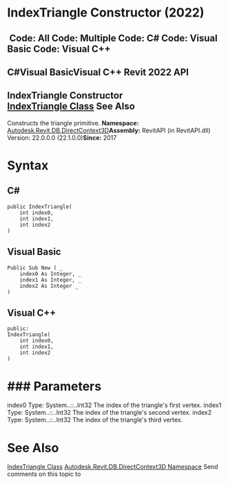# IndexTriangle Constructor (2022)

﻿
 Code: All Code: Multiple Code: C# Code: Visual Basic Code: Visual C++   
---  
C#Visual BasicVisual C++
Revit 2022 API  
---  
IndexTriangle Constructor   
[IndexTriangle Class](96cdfb77-c6e0-7866-c1f7-799f3dda0ad5.md "IndexTriangle Class") See Also  
---  
Constructs the triangle primitive. 
**Namespace:** [Autodesk.Revit.DB.DirectContext3D](f4ba10f0-55ea-5344-173b-688405391794.md "Autodesk.Revit.DB.DirectContext3D Namespace")**Assembly:** RevitAPI (in RevitAPI.dll) Version: 22.0.0.0 (22.1.0.0)**Since:** 2017 
# Syntax
C#  
---  
```text
public IndexTriangle(
	int index0,
	int index1,
	int index2
)
```
  
Visual Basic  
---  
```text
Public Sub New ( _
	index0 As Integer, _
	index1 As Integer, _
	index2 As Integer _
)
```
  
Visual C++  
---  
```text
public:
IndexTriangle(
	int index0, 
	int index1, 
	int index2
)
```
  
# ### Parameters
index0
    Type: System..::..Int32 The index of the triangle's first vertex. 
index1
    Type: System..::..Int32 The index of the triangle's second vertex. 
index2
    Type: System..::..Int32 The index of the triangle's third vertex. 
# See Also
[IndexTriangle Class](96cdfb77-c6e0-7866-c1f7-799f3dda0ad5.md "IndexTriangle Class")
[Autodesk.Revit.DB.DirectContext3D Namespace](f4ba10f0-55ea-5344-173b-688405391794.md "Autodesk.Revit.DB.DirectContext3D Namespace")
Send comments on this topic to 